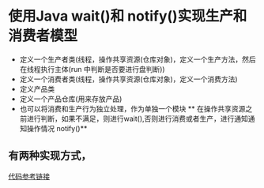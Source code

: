 # 使用Java wait()和 notify()实现生产和消费者模型
- 定义一个生产者类(线程，操作共享资源(仓库对象)，定义一个生产方法，然后在线程执行主体(run 中判断是否要进行盘判断))
- 定义一个消费者类(线程，操作共享资源(仓库对象)，定义一个消费方法)
- 定义产品类
- 定义一个产品仓库(用来存放产品)
- 也可以将消费和生产行为独立处理，作为单独一个模块
** 在操作共享资源之前进行判断，如果不满足，则进行wait(),否则进行消费或者生产，进行通知通知操作情况
notify()** 

## 有两种实现方式，

[代码参考链接](https://github.com/wabc1994/Leetcode2/tree/master/src/concurrency)


